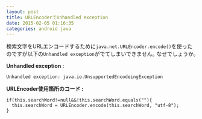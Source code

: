 ```yaml
---
layout: post
title: URLEncoderでUnhandled exception
date: 2015-02-05 01:16:35
categories: android java
---
```

<!-- {% raw %} -->
<p>検索文字をURLエンコードするために<code>java.net.URLEncoder.encode()</code>を使ったのですが以下の<code>Unhandled exception</code>がでてしまいできません｡  なぜでしょうか｡</p>

<p><strong>Unhandled exception :</strong></p>

<pre><code>Unhandled exception: java.io.UnsupportedEncodeingException
</code></pre>

<p><strong>URLEncoder使用箇所のコード :</strong></p>

<pre><code>if(this.searchWord!=null&amp;&amp;!this.searchWord.equals(""){
  this.searchWord = URLEncoder.encode(this.searchWord, "utf-8");
}
</code></pre>
<!-- {% endraw %} -->
